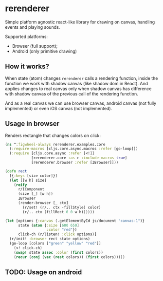 # rerenderer

Simple platform agnostic react-like library for drawing on canvas,
handling events and playing sounds.

Supported platforms:

- Browser (full support);
- Android (only primitive drawing)

## How it works?

When state (atom) changes `rerenderer` calls a rendering function,
inside the function we work with shadow canvas (like shadow dom in React).
And applies changes to real canvas only when shadow canvas has difference
with shadow canvas of the previous call of the rendering function.
 
And as a real canvas we can use browser canvas, android canvas
(not fully implemented) or even iOS canvas (not implemented).

## Usage in browser

Renders rectangle that changes colors on click:

```clojure
(ns ^:figwheel-always rerenderer.examples.core
  (:require-macros [cljs.core.async.macros :refer [go-loop]])
  (:require [cljs.core.async :refer [<!]]
            [rerenderer.core :as r :include-macros true]
            [rerenderer.browser :refer [IBrowser]]))

(defn rect
  [{:keys [size color]}]
  (let [[w h] size]
    (reify
      r/IComponent
      (size [_] [w h])
      IBrowser
      (render-browser [_ ctx]
        (r/set! (r/.. ctx -fillStyle) color)
        (r/.. ctx (fillRect 0 0 w h))))))

(let [options {:canvas (.getElementById js/document "canvas-1")}
      state (atom {:size [600 650]
                   :color "red"})
      click-ch (r/listen! :click options)]
  (r/init! :browser rect state options)
  (go-loop [colors ["green" "yellow" "red"]]
    (<! click-ch)
    (swap! state assoc :color (first colors))
    (recur (conj (vec (rest colors)) (first colors)))))    

```

## TODO: Usage on android

